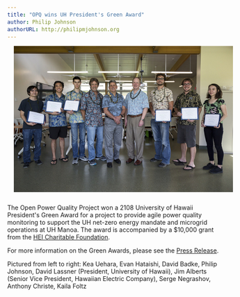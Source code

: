 ```yaml
---
title: "OPQ wins UH President's Green Award"
author: Philip Johnson
authorURL: http://philipmjohnson.org
---
```


<img src="/docs/assets/misc/green-awards-group.jpg" class="center-block img-responsive" style="margin-left: 15px; margin-bottom: 10px;" width="800">

The Open Power Quality Project won a 2108 University of Hawaii President's Green Award for a project to provide agile power quality monitoring to support the UH net-zero energy mandate and microgrid operations at UH Manoa.  The award is accompanied by a $10,000 grant from the [HEI Charitable Foundation](http://www.hei.com/CustomPage/Index?keyGenPage=1073751886).

For more information on the Green Awards, please see the [Press Release](http://www.hawaii.edu/news/2018/02/12/2018-presidents-green-awards/).

Pictured from left to right: Kea Uehara, Evan Hataishi, David Badke, Philip Johnson, David Lassner (President, University of Hawaii), Jim Alberts (Senior Vice President, Hawaiian Electric Company), Serge Negrashov, Anthony Christe, Kaila Foltz
 

 
